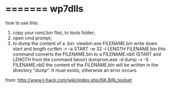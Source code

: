 
=======
wp7dlls
=======
how to use this:
1. copy your rom(.bin file), to tools folder;
2. open cmd prompt;
3. to dump the content of a .bin:
	viewbin.exe FILENAME.bin
	write down start and length
	cvrtbin -r -a START -w 32 -l LENGTH FILENAME.bin
	this command converts the FILENAME.bin to a FILENAME.nb0 (START and LENGTH from the command bevor)
	dumprom.exe -d dump -v -5 FILENAME.nb0
	the content of the FILENAME.bin will be written in the directory "dump". It must exists, otherwise an error occurs.



from: http://www.t-hack.com/wiki/index.php/NK.BIN_toolset